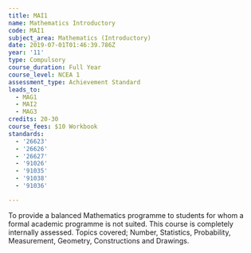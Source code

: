 ```yaml
---
title: MAI1
name: Mathematics Introductory
code: MAI1
subject_area: Mathematics (Introductory)
date: 2019-07-01T01:46:39.786Z
year: '11'
type: Compulsory
course_duration: Full Year
course_level: NCEA 1
assessment_type: Achievement Standard
leads_to:
  - MAG1
  - MAI2
  - MAG3
credits: 20-30
course_fees: $10 Workbook
standards:
  - '26623'
  - '26626'
  - '26627'
  - '91026'
  - '91035'
  - '91038'
  - '91036'

---
```

To provide a balanced Mathematics programme to students for whom a formal academic programme is not suited. This course is completely internally assessed. Topics covered; Number, Statistics, Probability, Measurement, Geometry, Constructions and Drawings.

